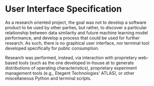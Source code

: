 # User Interface Specification

As a research oriented project, the goal was not to develop a software product to be used by other parties, but rather, to discover a particular relationship between data similarity and future machine learning model performance, and develop a process that could be used for further research. As such, there is no graphical user interface, nor terminal tool developed specifically for public consumption.

Research was performed, instead, via interaction with proprietary web-based tools (such as the one developed in-house at to generate distributions of operating characteristics), proprietary experiment management tools (e.g., Etegent Technologies' ATLAS), or other miscellaneous Python and terminal scripts.
